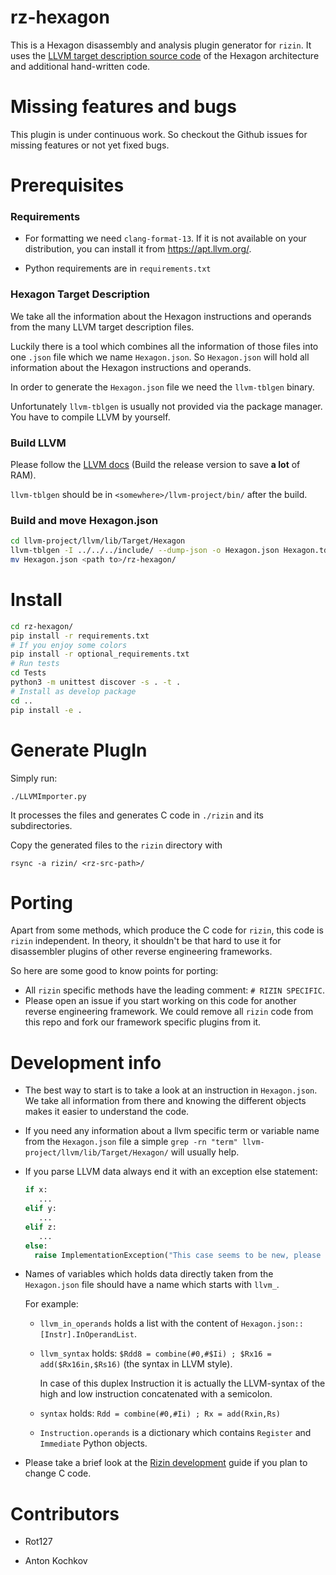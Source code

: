 <!--
SPDX-FileCopyrightText: 2021 Rot127 <unisono@quyllur.org>

SPDX-License-Identifier: LGPL-3.0-only
-->

# rz-hexagon

This is a Hexagon disassembly and analysis plugin generator for `rizin`.
It uses the [LLVM target description source code](https://github.com/llvm/llvm-project/tree/main/llvm/lib/Target/Hexagon)
of the Hexagon architecture and additional hand-written code.

# Missing features and bugs

This plugin is under continuous work. So checkout the Github issues for missing features or not yet fixed bugs.

# Prerequisites

### Requirements

- For formatting we need `clang-format-13`. If it is not available on your distribution, you can install it from https://apt.llvm.org/.

- Python requirements are in `requirements.txt`
### Hexagon Target Description

We take all the information about the Hexagon instructions and operands from the many LLVM target description files.

Luckily there is a tool which combines all the information of those files into one `.json` file which we name `Hexagon.json`. 
So `Hexagon.json` will hold all information about the Hexagon instructions and operands.

In order to generate the `Hexagon.json` file we need the `llvm-tblgen` binary.

Unfortunately `llvm-tblgen` is usually not provided via the package manager. You have to compile LLVM by yourself.

### Build LLVM

Please follow the [LLVM docs](https://llvm.org/docs/GettingStarted.html#getting-the-source-code-and-building-llvm)
(Build the release version to save **a lot** of RAM).

`llvm-tblgen` should be in `<somewhere>/llvm-project/bin/` after the build.

### Build and move Hexagon.json

```bash
cd llvm-project/llvm/lib/Target/Hexagon
llvm-tblgen -I ../../../include/ --dump-json -o Hexagon.json Hexagon.td
mv Hexagon.json <path to>/rz-hexagon/
```

# Install

```bash
cd rz-hexagon/
pip install -r requirements.txt
# If you enjoy some colors
pip install -r optional_requirements.txt
# Run tests
cd Tests
python3 -m unittest discover -s . -t .
# Install as develop package
cd ..
pip install -e .
```

# Generate PlugIn

Simply run:
```
./LLVMImporter.py
```

It processes the files and generates C code in `./rizin` and its subdirectories.

Copy the generated files to the `rizin` directory with
  ```commandline
  rsync -a rizin/ <rz-src-path>/
  ```

# Porting

Apart from some methods, which produce the C code for `rizin`, this code is `rizin` independent.
In theory, it shouldn't be that hard to use it for disassembler plugins of other reverse engineering frameworks.

So here are some good to know points for porting:
- All `rizin` specific methods have the leading comment: `# RIZIN SPECIFIC`.
- Please open an issue if you start working on this code for another reverse engineering framework.
  We could remove all `rizin` code from this repo and fork our framework specific plugins from it.

# Development info

- The best way to start is to take a look at an instruction in `Hexagon.json`.
  We take all information from there and knowing the different objects
  makes it easier to understand the code.
- If you need any information about a llvm specific term or variable name from the `Hexagon.json` file a simple
  `grep -rn "term" llvm-project/llvm/lib/Target/Hexagon/` will usually help.
- If you parse LLVM data always end it with an exception else statement:
  ```python
  if x:
     ...
  elif y:
     ...
  elif z:
     ...
  else:
    raise ImplementationException("This case seems to be new, please add it.")
  ```
- Names of variables which holds data directly taken from the `Hexagon.json` file
  should have a name which starts with
`llvm_`.
  
  For example:
  
  - `llvm_in_operands` holds a list with the content of `Hexagon.json::[Instr].InOperandList`.
  - `llvm_syntax` holds: `$Rdd8 = combine(#0,#$Ii) ; $Rx16 = add($Rx16in,$Rs16)` (the syntax in LLVM style).

    In case of this duplex Instruction it is actually the LLVM-syntax of the high and
    low instruction concatenated with a semicolon.
  - `syntax` holds: `Rdd = combine(#0,#Ii) ; Rx = add(Rxin,Rs)`
  - `Instruction.operands` is a dictionary which contains `Register` and `Immediate` Python objects.

- Please take a brief look at the [Rizin development](https://github.com/rizinorg/rizin/blob/dev/DEVELOPERS.md) guide if you plan to change C code.

# Contributors

* Rot127

* Anton Kochkov

